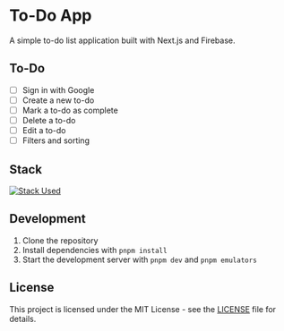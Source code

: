 # To-Do App

A simple to-do list application built with Next.js and Firebase.

## To-Do

-   [ ] Sign in with Google
-   [ ] Create a new to-do
-   [ ] Mark a to-do as complete
-   [ ] Delete a to-do
-   [ ] Edit a to-do
-   [ ] Filters and sorting

## Stack

[![Stack Used](https://skillicons.dev/icons?i=typescript,firebase,vercel,react,next&perline=7)](https://skillicons.dev)

## Development

1. Clone the repository
2. Install dependencies with `pnpm install`
3. Start the development server with `pnpm dev` and `pnpm emulators`

## License

This project is licensed under the MIT License - see the [LICENSE](LICENSE) file for details.
